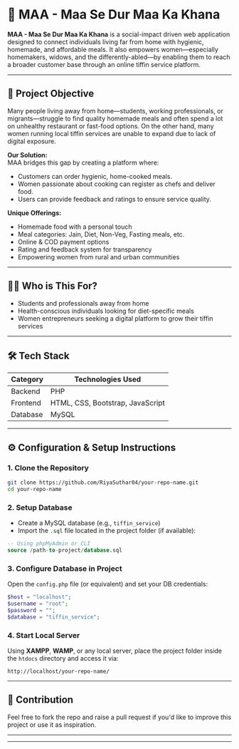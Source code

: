 
# 🍱 MAA - Maa Se Dur Maa Ka Khana

**MAA - Maa Se Dur Maa Ka Khana** is a social-impact driven web application designed to connect individuals living far from home with hygienic, homemade, and affordable meals. It also empowers women—especially homemakers, widows, and the differently-abled—by enabling them to reach a broader customer base through an online tiffin service platform.

---

## 🌟 Project Objective

Many people living away from home—students, working professionals, or migrants—struggle to find quality homemade meals and often spend a lot on unhealthy restaurant or fast-food options. On the other hand, many women running local tiffin services are unable to expand due to lack of digital exposure.

**Our Solution:**  
MAA bridges this gap by creating a platform where:
- Customers can order hygienic, home-cooked meals.
- Women passionate about cooking can register as chefs and deliver food.
- Users can provide feedback and ratings to ensure service quality.

**Unique Offerings:**
- Homemade food with a personal touch
- Meal categories: Jain, Diet, Non-Veg, Fasting meals, etc.
- Online & COD payment options
- Rating and feedback system for transparency
- Empowering women from rural and urban communities

---

## 🧑‍🍳 Who is This For?

- Students and professionals away from home
- Health-conscious individuals looking for diet-specific meals
- Women entrepreneurs seeking a digital platform to grow their tiffin services

---

## 🛠 Tech Stack

| Category          | Technologies Used                          |
|------------------|---------------------------------------------|
| Backend           | PHP                                         |
| Frontend          | HTML, CSS, Bootstrap, JavaScript           |
| Database          | MySQL                                       |

---

## ⚙️ Configuration & Setup Instructions

### 1. Clone the Repository
```bash
git clone https://github.com/RiyaSuthar04/your-repo-name.git
cd your-repo-name
````

### 2. Setup Database

* Create a MySQL database (e.g., `tiffin_service`)
* Import the `.sql` file located in the project folder (if available):

```sql
-- Using phpMyAdmin or CLI
source /path-to-project/database.sql
```

### 3. Configure Database in Project

Open the `config.php` file (or equivalent) and set your DB credentials:

```php
$host = "localhost";
$username = "root";
$password = "";
$database = "tiffin_service";
```

### 4. Start Local Server

Using **XAMPP**, **WAMP**, or any local server, place the project folder inside the `htdocs` directory and access it via:

```
http://localhost/your-repo-name/
```

---



## 🙌 Contribution

Feel free to fork the repo and raise a pull request if you'd like to improve this project or use it as inspiration.

---


---


